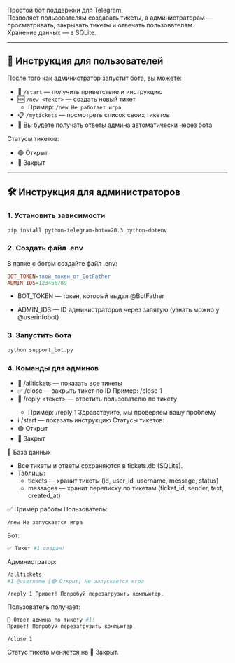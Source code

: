 Простой бот поддержки для Telegram.  
Позволяет пользователям создавать тикеты, а администраторам — просматривать, закрывать тикеты и отвечать пользователям.  
Хранение данных — в SQLite.

---

## 📖 Инструкция для пользователей

После того как администратор запустит бота, вы можете:

- 👋 `/start` — получить приветствие и инструкцию
- 🆕 `/new <текст>` — создать новый тикет  
  - Пример: `/new Не работает игра`
- 📋 `/mytickets` — посмотреть список своих тикетов  
- 💬 Вы будете получать ответы админа автоматически через бота

Статусы тикетов:
- 🟢 Открыт  
- 🔴 Закрыт

---

## 🛠️ Инструкция для администраторов

### 1. Установить зависимости
```bash
pip install python-telegram-bot==20.3 python-dotenv
```

### 2. Создать файл .env
В папке с ботом создайте файл .env:
```ini
BOT_TOKEN=твой_токен_от_BotFather
ADMIN_IDS=123456789
```
- BOT_TOKEN — токен, который выдал @BotFather

- ADMIN_IDS — ID администраторов через запятую (узнать можно у @userinfobot)

### 3. Запустить бота
```bash
python support_bot.py
```

### 4. Команды для админов
- 📄 /alltickets — показать все тикеты
- ✅ /close <id> — закрыть тикет по ID
  Пример: /close 1
- 💬 /reply <id> <текст> — ответить пользователю по тикету
  - Пример: /reply 1 Здравствуйте, мы проверяем вашу проблему
- ℹ️ /start — показать инструкцию
Статусы тикетов:
- 🟢 Открыт
- 🔴 Закрыт

📂 База данных
- Все тикеты и ответы сохраняются в tickets.db (SQLite).
- Таблицы:
  - tickets — хранит тикеты (id, user_id, username, message, status)
  - messages — хранит переписку по тикетам (ticket_id, sender, text, created_at)

✅ Пример работы
Пользователь:
```arduino
/new Не запускается игра
```
Бот:
```bash
✅ Тикет #1 создан!
```
Администратор:
```bash
/alltickets
#1 @username [🟢 Открыт] Не запускается игра
```
```bash
/reply 1 Привет! Попробуй перезагрузить компьютер.
```
Пользователь получает:
```bash
💬 Ответ админа по тикету #1:
Привет! Попробуй перезагрузить компьютер.
```
```arduino
/close 1
```
Статус тикета меняется на 🔴 Закрыт.
